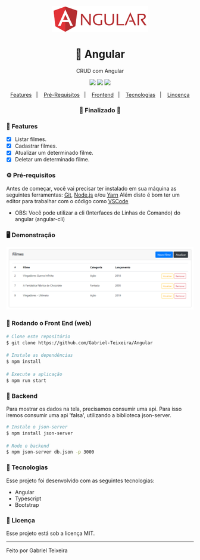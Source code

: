 <p align="center">
  <img src="https://github.com/Gabriel-Teixeira/Angular/blob/master/src/assets/angular.png" height="70"/>
<p>
  
<h1 align="center">
    🚀 Angular
</h1>
<p align="center">CRUD com Angular</p>

<p align="center">
  <img src="https://img.shields.io/static/v1?label=angular%20version&message=8.0&color=dc3545"/>
  <img src="https://img.shields.io/badge/last%20commit-september-important" />
  <img src="https://img.shields.io/badge/license-MIT-success"/>
</p>

<p align="center">
  <a href="#-features">Features</a>&nbsp;&nbsp;&nbsp;|&nbsp;&nbsp;&nbsp;
  <a href="#-pré-requisitos">Pré-Requisitos</a>&nbsp;&nbsp;&nbsp;|&nbsp;&nbsp;&nbsp;
  <a href="#-rodando-o-front-end-web">Frontend</a>&nbsp;&nbsp;&nbsp;|&nbsp;&nbsp;&nbsp;
  <a href="#-tecnologias">Tecnologias</a>&nbsp;&nbsp;&nbsp;|&nbsp;&nbsp;&nbsp;
  <a href="#-licença">Lincença</a>
</p>

<h3 align="center"> 
🚧  Finalizado  🚧
</h3>

### 📎 Features

- [x] Listar filmes.
- [x] Cadastrar filmes.
- [x] Atualizar um determinado filme.
- [x] Deletar um determinado filme.

### ⚙ Pré-requisitos

Antes de começar, você vai precisar ter instalado em sua máquina as seguintes ferramentas:
[Git](https://git-scm.com), [Node.js](https://nodejs.org/en/) e/ou [Yarn](https://https://yarnpkg.com/) 
Além disto é bom ter um editor para trabalhar com o código como [VSCode](https://code.visualstudio.com/)
* OBS: Você pode utilizar a cli (Interfaces de Linhas de Comando) do angular (angular-cli)

### 🖥 Demonstração
<img src="https://github.com/Gabriel-Teixeira/Angular/blob/master/src/assets/dashboard.PNG" />

### 🎲 Rodando o Front End (web)

```bash
# Clone este repositório
$ git clone https://github.com/Gabriel-Teixeira/Angular

# Instale as dependências
$ npm install

# Execute a aplicação
$ npm run start
```

### 📌 Backend
Para mostrar os dados na tela, precisamos consumir uma api. Para isso iremos consumir uma api 'falsa', utilizando a biblioteca
json-server.
```bash
# Instale o json-server
$ npm install json-server

# Rode o backend
$ npm json-server db.json -p 3000
```

### 🚀 Tecnologias

Esse projeto foi desenvolvido com as seguintes tecnologias:

- Angular
- Typescript
- Bootstrap

### 📝 Licença

Esse projeto está sob a licença MIT.

<hr/>

Feito por Gabriel Teixeira

